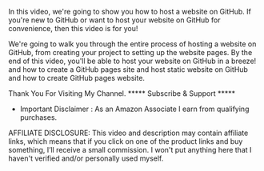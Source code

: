 In this video, we're going to show you how to host a website on GitHub. If you're new to GitHub or want to host your website on GitHub for convenience, then this video is for you!

We're going to walk you through the entire process of hosting a website on GitHub, from creating your project to setting up the website pages. By the end of this video, you'll be able to host your website on GitHub in a breeze! and how to create a GitHub pages site and host static website on GitHub and how to create GitHub pages website.


Thank You For Visiting My Channel.
***** Subscribe & Support  *****

* Important Disclaimer : As an Amazon Associate I earn from qualifying purchases.


AFFILIATE DISCLOSURE: 
This video and description may contain affiliate links, which means that if you click on one of the product links and buy something, I’ll receive a small commission. I won't put anything here that I haven't verified and/or personally used myself.
